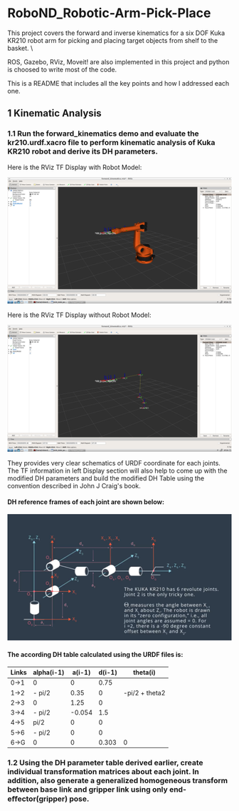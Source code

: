 # RoboND_Robotic-Arm-Pick-Place

This project covers the forward and inverse kinematics for a six DOF Kuka KR210 robot arm for picking and placing target objects from shelf to the basket. \

ROS, Gazebo, RViz, Moveit! are also implemented in this project and python is choosed to write most of the code.

This is a README that includes all the key points and how I addressed each one.

## 1 Kinematic Analysis
### 1.1 Run the forward_kinematics demo and evaluate the kr210.urdf.xacro file to perform kinematic analysis of Kuka KR210 robot and derive its DH parameters.
Here is the RViz TF Display with Robot Model:

![RViz TF Display with Robot Model](image/RViz_TF_Display_with_Robot_Model.png)

Here is the RViz TF Display without Robot Model:

![RViz TF Display without Robot Model](image/RViz_TF_Display_without_Robot_Model.png)

They provides very clear schematics of URDF coordinate for each joints. The TF information in left Display section will also help to come up with the modified DH parameters and build the modified DH Table using the convention described in John J Craig's book.

#### DH reference frames of each joint are shown below:

![DH_reference_frame](image/DH_reference_frame.png)

#### The according DH table calculated using the URDF files is:
Links | alpha(i-1) | a(i-1) | d(i-1) | theta(i)
--- | --- | --- | --- | ---
0->1 | 0 | 0 | 0.75 | 
1->2 | - pi/2 | 0.35 | 0 | -pi/2 + theta2
2->3 | 0 | 1.25 | 0 | 
3->4 | - pi/2 | -0.054 | 1.5 | 
4->5 | pi/2 | 0 | 0 | 
5->6 | - pi/2 | 0 | 0 | 
6->G | 0 | 0 | 0.303 | 0

### 1.2 Using the DH parameter table derived earlier, create individual transformation matrices about each joint. In addition, also generate a generalized homogeneous transform between base link and gripper link using only end-eﬀector(gripper) pose.

